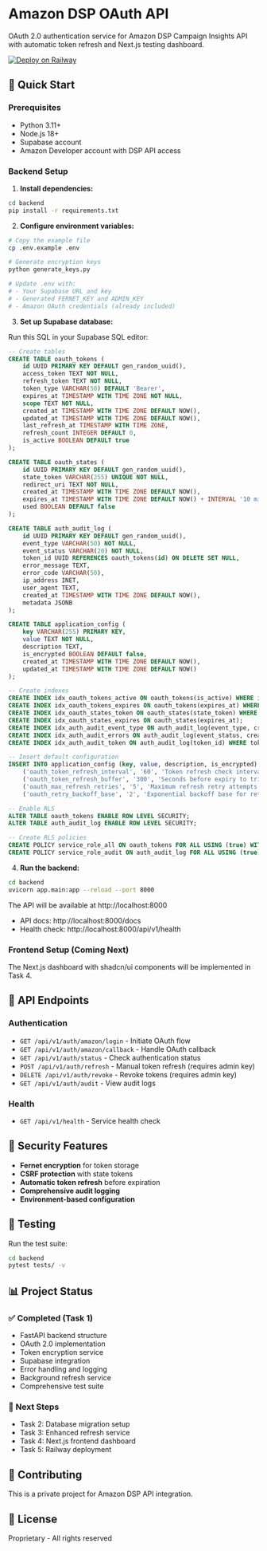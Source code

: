 # Amazon DSP OAuth API

OAuth 2.0 authentication service for Amazon DSP Campaign Insights API with automatic token refresh and Next.js testing dashboard.

[![Deploy on Railway](https://railway.app/button.svg)](https://railway.app/template/deploy)

## 🚀 Quick Start

### Prerequisites

- Python 3.11+
- Node.js 18+
- Supabase account
- Amazon Developer account with DSP API access

### Backend Setup

1. **Install dependencies:**
```bash
cd backend
pip install -r requirements.txt
```

2. **Configure environment variables:**
```bash
# Copy the example file
cp .env.example .env

# Generate encryption keys
python generate_keys.py

# Update .env with:
# - Your Supabase URL and key
# - Generated FERNET_KEY and ADMIN_KEY
# - Amazon OAuth credentials (already included)
```

3. **Set up Supabase database:**

Run this SQL in your Supabase SQL editor:

```sql
-- Create tables
CREATE TABLE oauth_tokens (
    id UUID PRIMARY KEY DEFAULT gen_random_uuid(),
    access_token TEXT NOT NULL,
    refresh_token TEXT NOT NULL,
    token_type VARCHAR(50) DEFAULT 'Bearer',
    expires_at TIMESTAMP WITH TIME ZONE NOT NULL,
    scope TEXT NOT NULL,
    created_at TIMESTAMP WITH TIME ZONE DEFAULT NOW(),
    updated_at TIMESTAMP WITH TIME ZONE DEFAULT NOW(),
    last_refresh_at TIMESTAMP WITH TIME ZONE,
    refresh_count INTEGER DEFAULT 0,
    is_active BOOLEAN DEFAULT true
);

CREATE TABLE oauth_states (
    id UUID PRIMARY KEY DEFAULT gen_random_uuid(),
    state_token VARCHAR(255) UNIQUE NOT NULL,
    redirect_uri TEXT NOT NULL,
    created_at TIMESTAMP WITH TIME ZONE DEFAULT NOW(),
    expires_at TIMESTAMP WITH TIME ZONE DEFAULT NOW() + INTERVAL '10 minutes',
    used BOOLEAN DEFAULT false
);

CREATE TABLE auth_audit_log (
    id UUID PRIMARY KEY DEFAULT gen_random_uuid(),
    event_type VARCHAR(50) NOT NULL,
    event_status VARCHAR(20) NOT NULL,
    token_id UUID REFERENCES oauth_tokens(id) ON DELETE SET NULL,
    error_message TEXT,
    error_code VARCHAR(50),
    ip_address INET,
    user_agent TEXT,
    created_at TIMESTAMP WITH TIME ZONE DEFAULT NOW(),
    metadata JSONB
);

CREATE TABLE application_config (
    key VARCHAR(255) PRIMARY KEY,
    value TEXT NOT NULL,
    description TEXT,
    is_encrypted BOOLEAN DEFAULT false,
    created_at TIMESTAMP WITH TIME ZONE DEFAULT NOW(),
    updated_at TIMESTAMP WITH TIME ZONE DEFAULT NOW()
);

-- Create indexes
CREATE INDEX idx_oauth_tokens_active ON oauth_tokens(is_active) WHERE is_active = true;
CREATE INDEX idx_oauth_tokens_expires ON oauth_tokens(expires_at) WHERE is_active = true;
CREATE INDEX idx_oauth_states_token ON oauth_states(state_token) WHERE used = false;
CREATE INDEX idx_oauth_states_expires ON oauth_states(expires_at);
CREATE INDEX idx_auth_audit_event_type ON auth_audit_log(event_type, created_at DESC);
CREATE INDEX idx_auth_audit_errors ON auth_audit_log(event_status, created_at DESC) WHERE event_status = 'failure';
CREATE INDEX idx_auth_audit_token ON auth_audit_log(token_id) WHERE token_id IS NOT NULL;

-- Insert default configuration
INSERT INTO application_config (key, value, description, is_encrypted) VALUES
    ('oauth_token_refresh_interval', '60', 'Token refresh check interval in seconds', false),
    ('oauth_token_refresh_buffer', '300', 'Seconds before expiry to trigger refresh', false),
    ('oauth_max_refresh_retries', '5', 'Maximum refresh retry attempts', false),
    ('oauth_retry_backoff_base', '2', 'Exponential backoff base for retries', false);

-- Enable RLS
ALTER TABLE oauth_tokens ENABLE ROW LEVEL SECURITY;
ALTER TABLE auth_audit_log ENABLE ROW LEVEL SECURITY;

-- Create RLS policies
CREATE POLICY service_role_all ON oauth_tokens FOR ALL USING (true) WITH CHECK (true);
CREATE POLICY service_role_audit ON auth_audit_log FOR ALL USING (true) WITH CHECK (true);
```

4. **Run the backend:**
```bash
cd backend
uvicorn app.main:app --reload --port 8000
```

The API will be available at http://localhost:8000
- API docs: http://localhost:8000/docs
- Health check: http://localhost:8000/api/v1/health

### Frontend Setup (Coming Next)

The Next.js dashboard with shadcn/ui components will be implemented in Task 4.

## 📝 API Endpoints

### Authentication
- `GET /api/v1/auth/amazon/login` - Initiate OAuth flow
- `GET /api/v1/auth/amazon/callback` - Handle OAuth callback
- `GET /api/v1/auth/status` - Check authentication status
- `POST /api/v1/auth/refresh` - Manual token refresh (requires admin key)
- `DELETE /api/v1/auth/revoke` - Revoke tokens (requires admin key)
- `GET /api/v1/auth/audit` - View audit logs

### Health
- `GET /api/v1/health` - Service health check

## 🔐 Security Features

- **Fernet encryption** for token storage
- **CSRF protection** with state tokens
- **Automatic token refresh** before expiration
- **Comprehensive audit logging**
- **Environment-based configuration**

## 🧪 Testing

Run the test suite:
```bash
cd backend
pytest tests/ -v
```

## 📊 Project Status

### ✅ Completed (Task 1)
- FastAPI backend structure
- OAuth 2.0 implementation
- Token encryption service
- Supabase integration
- Error handling and logging
- Background refresh service
- Comprehensive test suite

### 🚧 Next Steps
- Task 2: Database migration setup
- Task 3: Enhanced refresh service
- Task 4: Next.js frontend dashboard
- Task 5: Railway deployment

## 🤝 Contributing

This is a private project for Amazon DSP API integration.

## 📄 License

Proprietary - All rights reserved